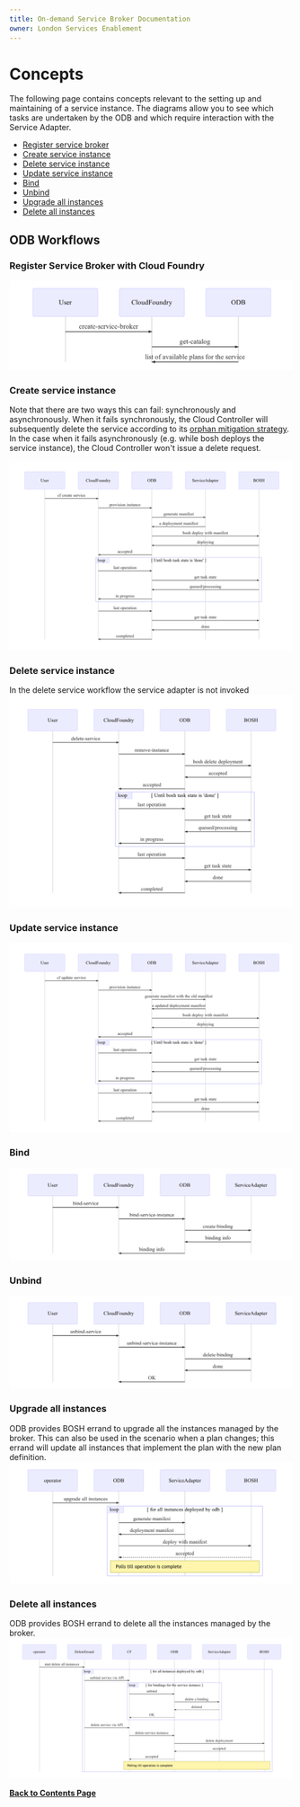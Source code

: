 ```yaml
---
title: On-demand Service Broker Documentation
owner: London Services Enablement
---
```


# Concepts

The following page contains concepts relevant to the setting up and maintaining of a service instance. The diagrams allow you to see which tasks are undertaken by the ODB and which require interaction with the Service Adapter.

- <a href="#catalog" class="subnav">Register service broker</a>
- <a href="#create-service-instance" class="subnav">Create service instance</a>
- <a href="#delete-service-instance" class="subnav">Delete service instance</a>
- <a href="#update-service-instance" class="subnav">Update service instance</a>
- <a href="#bind" class="subnav">Bind</a>
- <a href="#unbind" class="subnav">Unbind</a>
- <a href="#upgrade-all-instances" class="subnav">Upgrade all instances</a>
- <a href="#delete-all-instances" class="subnav">Delete all instances</a>

## ODB Workflows
<a id="catalog"></a>
### Register Service Broker with Cloud Foundry
![service-catalog-workflow](img/service_catalog_workflow.mmd.png)

<a id="create-service-instance"></a>
### Create service instance
Note that there are two ways this can fail: synchronously and asynchronously. When it fails synchronously, the Cloud Controller will subsequently delete the service according to its [orphan mitigation strategy](http://docs.cloudfoundry.org/services/api.html#orphans). In the case when it fails asynchronously (e.g. while bosh deploys the service instance), the Cloud Controller won't issue a delete request.

![create-service-workflow](img/create_service_workflow.mmd.png)

<a id="delete-service-instance"></a>
### Delete service instance
In the delete service workflow the service adapter is not invoked ![delete-service-workflow](img/delete_service_workflow.mmd.png)

<a id="update-service-instance"></a>
### Update service instance
![update-service-workflow](img/update_service_workflow.mmd.png)

<a id="bind"></a>
### Bind
![bind-service-workflow](img/bind_service_workflow.mmd.png)

<a id="unbind"></a>
### Unbind
![unbind-service-workflow](img/unbind_service_workflow.mmd.png)

<a id="upgrade-all-instances"></a>
### Upgrade all instances
ODB provides BOSH errand to upgrade all the instances managed by the broker. This can also be used in the scenario when a plan changes; this errand will update all instances that implement the plan with the new plan definition. ![upgrade-all-instances-workflow](img/upgrade_all_instances_workflow.mmd.png)

<a id="delete-all-instances"></a>
### Delete all instances
ODB provides BOSH errand to delete all the instances managed by the broker. ![delete-all-instances-workflow](img/delete_all_instances_workflow.mmd.png)

**[Back to Contents Page](index.html)**
